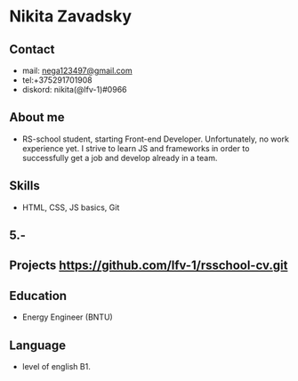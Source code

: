 # Nikita Zavadsky
## Contact 
* mail: nega123497@gmail.com  
* tel:+375291701908  
* diskord: nikita(@lfv-1)#0966

## About me 
* RS-school student, starting Front-end Developer. Unfortunately, no work experience yet. I strive to learn JS and frameworks in order to successfully get a job and develop already in a team.

## Skills 
* HTML, CSS, JS basics, Git

## 5.-

## Projects https://github.com/lfv-1/rsschool-cv.git 

## Education 
* Energy Engineer (BNTU)

## Language
* level of english B1.